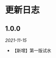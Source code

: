# 更新日志

## 1.0.0

_2021-11-15_

- 【新增】第一版试水

<!-- ## 1.0.0

_2021-09-10_

- 【停更】描述
- 【新增】描述
- 【新增】描述
- 【修复】描述 -->